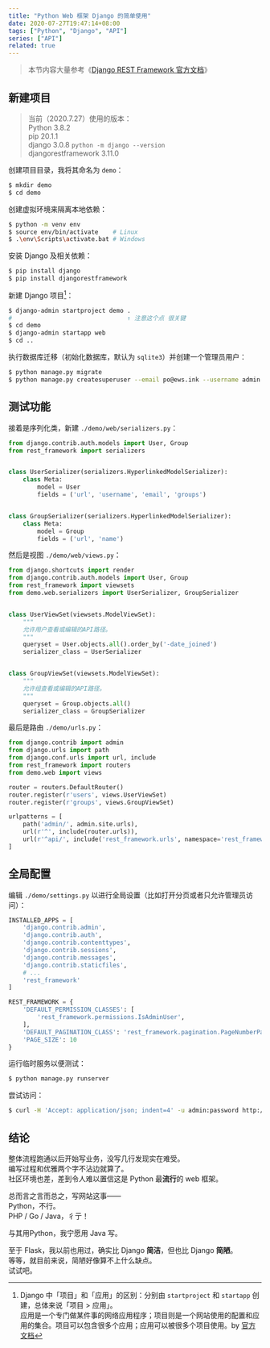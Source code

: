 ```yaml
---
title: "Python Web 框架 Django 的简单使用"
date: 2020-07-27T19:47:14+08:00
tags: ["Python", "Django", "API"]
series: ["API"]
related: true
---
```


> 本节内容大量参考《[Django REST Framework 官方文档](https://www.django-rest-framework.org/tutorial/quickstart/)》  

## 新建项目

> 当前（2020.7.27）使用的版本：  
> Python 3.8.2  
> pip 20.1.1  
> django 3.0.8 `python -m django --version`  
> djangorestframework 3.11.0  

创建项目目录，我将其命名为 `demo`：  
```bash
$ mkdir demo
$ cd demo
```

创建虚拟环境来隔离本地依赖：  
```bash
$ python -m venv env
$ source env/bin/activate    # Linux
$ .\env\Scripts\activate.bat # Windows
```

安装 Django 及相关依赖：  
```bash
$ pip install django
$ pip install djangorestframework
```

新建 Django 项目[^1]：  
```bash
$ django-admin startproject demo .
#                                ↑ 注意这个点 很关键
$ cd demo
$ django-admin startapp web
$ cd ..
```

执行数据库迁移（初始化数据库，默认为 `sqlite3`）并创建一个管理员用户：  
```bash
$ python manage.py migrate
$ python manage.py createsuperuser --email po@ews.ink --username admin
```

## 测试功能

接着是序列化类，新建 `./demo/web/serializers.py`：  
```Python
from django.contrib.auth.models import User, Group
from rest_framework import serializers


class UserSerializer(serializers.HyperlinkedModelSerializer):
    class Meta:
        model = User
        fields = ('url', 'username', 'email', 'groups')


class GroupSerializer(serializers.HyperlinkedModelSerializer):
    class Meta:
        model = Group
        fields = ('url', 'name')
```

然后是视图 `./demo/web/views.py`：  
```Python
from django.shortcuts import render
from django.contrib.auth.models import User, Group
from rest_framework import viewsets
from demo.web.serializers import UserSerializer, GroupSerializer


class UserViewSet(viewsets.ModelViewSet):
    """
    允许用户查看或编辑的API路径。
    """
    queryset = User.objects.all().order_by('-date_joined')
    serializer_class = UserSerializer


class GroupViewSet(viewsets.ModelViewSet):
    """
    允许组查看或编辑的API路径。
    """
    queryset = Group.objects.all()
    serializer_class = GroupSerializer
```

最后是路由 `./demo/urls.py`：
```Python
from django.contrib import admin
from django.urls import path
from django.conf.urls import url, include
from rest_framework import routers
from demo.web import views

router = routers.DefaultRouter()
router.register(r'users', views.UserViewSet)
router.register(r'groups', views.GroupViewSet)

urlpatterns = [
    path('admin/', admin.site.urls),
    url(r'^', include(router.urls)),
    url(r'^api/', include('rest_framework.urls', namespace='rest_framework'))
]
```

## 全局配置

编辑 `./demo/settings.py` 以进行全局设置（比如打开分页或者只允许管理员访问）：  
```Python
INSTALLED_APPS = [
    'django.contrib.admin',
    'django.contrib.auth',
    'django.contrib.contenttypes',
    'django.contrib.sessions',
    'django.contrib.messages',
    'django.contrib.staticfiles',
    # ...
    'rest_framework'
]

REST_FRAMEWORK = {
    'DEFAULT_PERMISSION_CLASSES': [
        'rest_framework.permissions.IsAdminUser',
    ],
    'DEFAULT_PAGINATION_CLASS': 'rest_framework.pagination.PageNumberPagination',
    'PAGE_SIZE': 10
}
```

运行临时服务以便测试：  
```bash
$ python manage.py runserver
```

尝试访问：  
```bash
$ curl -H 'Accept: application/json; indent=4' -u admin:password http://127.0.0.1:8000/users/
```

## 结论

整体流程跑通以后开始写业务，没写几行发现实在难受。  
编写过程和优雅两个字不沾边就算了。  
社区环境也差，差到令人难以置信这是 Python 最**流行**的 web 框架。  

总而言之言而总之，写网站这事——  
Python，不行。  
PHP / Go / Java，彳亍！  

与其用Python，我宁愿用 Java 写。  

至于 Flask，我以前也用过，确实比 Django **简洁**，但也比 Django **简陋**。  
等等，就目前来说，简陋好像算不上什么缺点。  
试试吧。  

[^1]: Django 中「项目」和「应用」的区别：分别由 `startproject` 和 `startapp` 创建，总体来说「项目 > 应用」。  
应用是一个专门做某件事的网络应用程序；项目则是一个网站使用的配置和应用的集合。项目可以包含很多个应用；应用可以被很多个项目使用。by [官方文档](https://docs.djangoproject.com/zh-hans/3.0/intro/tutorial01/#creating-the-polls-app)  
